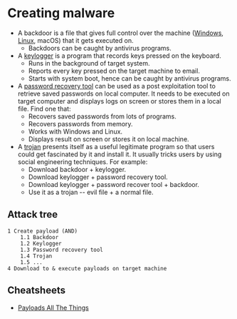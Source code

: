 # Creating malware

* A backdoor is a file that gives full control over the machine ([Windows](Malware-Windows.md), [Linux](Malware-Linux.md), macOS) that it gets executed on.
  * Backdoors can be caught by antivirus programs.
* A [keylogger](Keylogger.md) is a program that records keys pressed on the keyboard.
  * Runs in the background of target system.
  * Reports every key pressed on the target machine to email.
  * Starts with system boot, hence can be caught by antivirus programs.
* A [password recovery tool](Password-recovery.md) can be used as a post exploitation tool to retrieve saved passwords on local computer. It needs to be executed on target computer and displays logs on screen or stores them in a local file. Find one that:
  * Recovers saved passwords from lots of programs.
  * Recovers passwords from memory.
  * Works with Windows and Linux.
  * Displays result on screen or stores it on local machine.
* A [trojan](Trojan-Windows.md) presents itself as a useful legitimate program so that users could get fascinated by it and install it. It usually tricks users by using social engineering techniques. For example:
  * Download backdoor + keylogger.
  * Download keylogger + password recovery tool.
  * Download keylogger + password recover tool + backdoor.
  * Use it as a trojan -- evil file + a normal file.

## Attack tree

```text
1 Create payload (AND)
    1.1 Backdoor
    1.2 Keylogger
    1.3 Password recovery tool
    1.4 Trojan
    1.5 ...
4 Download to & execute payloads on target machine
```

## Cheatsheets

* [Payloads All The Things](https://github.com/swisskyrepo/PayloadsAllTheThings)

